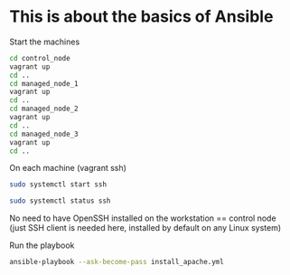 # This is about the basics of Ansible

Start the machines

```bash
cd control_node
vagrant up
cd ..
cd managed_node_1
vagrant up
cd ..
cd managed_node_2
vagrant up
cd ..
cd managed_node_3
vagrant up
cd ..
```

On each machine (vagrant ssh)

```bash
sudo systemctl start ssh 
```

```bash
sudo systemctl status ssh 
```

No need to have OpenSSH installed on the workstation == control node (just SSH client is needed here, installed by default on any Linux system)

Run the playbook
```bash
ansible-playbook --ask-become-pass install_apache.yml
```


